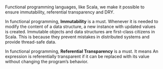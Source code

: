 Functional programming languages, like Scala, we make it possible to ensure immutability, referential transparency and DRY.
 
In functional programming, **Immutability** is a must. Whenever it is needed to modify the content of a data structure, a new instance with updated values is created. Immutable objects and data structures are first-class citizens in Scala. This is because they prevent mistakes in distributed systems and provide thread-safe data.

In functional programming, **Referential Transparency** is a must. It means An expression is referentially transparent if it can be replaced with its value without changing the program’s behavior.


<!--stackedit_data:
eyJoaXN0b3J5IjpbLTE5NTIzMzA1NzcsLTM2NjgwNDUwMywtMT
cwMDQyODMwMSwxNTEyNDg1MzA4LDEyNzY4NTYyNiwtMjAyNzE5
Nzk4NSwxNDAxNjg2NjYyLC0xMTQwMTkyNDk3LC01MjMwMjE3OD
MsLTI1NDE2MjY1LC0xMjk4Mjk2NDk2LDQyMTkzMDU4MCwtMjE0
NTcwNjE2MiwzODkwMTQxLC0xOTk5OTU2ODkwLDIwODQ4MzU0OD
csLTE0MTQ4MDg2ODYsLTczNjQ5MDIzMywtMTc4NjYzNzIyOSwz
Mjk1ODgzNTZdfQ==
-->